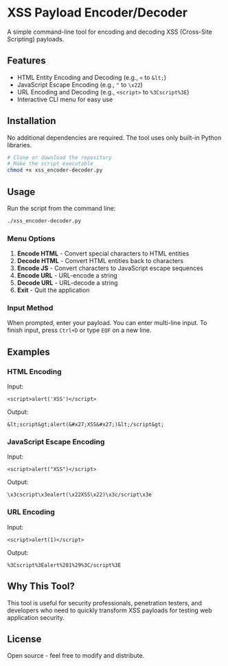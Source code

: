 # XSS Payload Encoder/Decoder

A simple command-line tool for encoding and decoding XSS (Cross-Site Scripting) payloads.

## Features

- HTML Entity Encoding and Decoding (e.g., `<` to `&lt;`)
- JavaScript Escape Encoding (e.g., `"` to `\x22`)
- URL Encoding and Decoding (e.g., `<script>` to `%3Cscript%3E`)
- Interactive CLI menu for easy use

## Installation

No additional dependencies are required. The tool uses only built-in Python libraries.

```bash
# Clone or download the repository
# Make the script executable
chmod +x xss_encoder-decoder.py
```

## Usage

Run the script from the command line:

```bash
./xss_encoder-decoder.py
```

### Menu Options

1. **Encode HTML** - Convert special characters to HTML entities
2. **Decode HTML** - Convert HTML entities back to characters
3. **Encode JS** - Convert characters to JavaScript escape sequences
4. **Encode URL** - URL-encode a string
5. **Decode URL** - URL-decode a string
0. **Exit** - Quit the application

### Input Method

When prompted, enter your payload. You can enter multi-line input.
To finish input, press `Ctrl+D` or type `EOF` on a new line.

## Examples

### HTML Encoding

Input:
```
<script>alert('XSS')</script>
```

Output:
```
&lt;script&gt;alert(&#x27;XSS&#x27;)&lt;/script&gt;
```

### JavaScript Escape Encoding

Input:
```
<script>alert("XSS")</script>
```

Output:
```
\x3cscript\x3ealert(\x22XSS\x22)\x3c/script\x3e
```

### URL Encoding

Input:
```
<script>alert(1)</script>
```

Output:
```
%3Cscript%3Ealert%281%29%3C/script%3E
```

## Why This Tool?

This tool is useful for security professionals, penetration testers, and developers who need to quickly transform XSS payloads for testing web application security.

## License

Open source - feel free to modify and distribute.